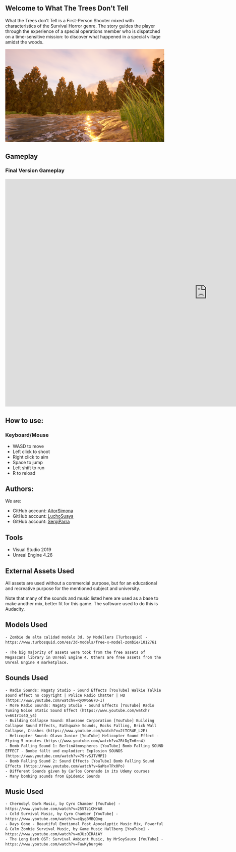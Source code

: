 ## Welcome to What The Trees Don't Tell

What the Trees don’t Tell is a First-Person Shooter mixed with characteristics of the Survival Horror 
genre. The story guides the player through the experience of a special operations member who is 
dispatched on a time-sensitive mission: to discover what happened in a special village amidst the woods. 

![Image](docs/Welcome.png)

## Gameplay

### Final Version Gameplay

<iframe width="1280" height="720" src="https://www.youtube.com/embed/IQKgRedCbEk" title="YouTube video player" frameborder="0" allow="accelerometer; autoplay; clipboard-write; encrypted-media; gyroscope; picture-in-picture" allowfullscreen></iframe>

## How to use:

### Keyboard/Mouse

- WASD to move
- Left click to shoot
- Right click to aim
- Space to jump
- Left shift to run
- R to reload

## Authors:

We are:

* GitHub account: [AitorSimona](https://github.com/AitorSimona)
* GitHub account: [LuchoSuaya](https://github.com/lucho1)
* GitHub account: [SergiParra](https://github.com/t3m1X)

## Tools
- Visual Studio 2019
- Unreal Engine 4.26

## External Assets Used

All assets are used without a commercial purpose, but for an educational and recreative purpose for the mentioned subject and university.

Note that many of the sounds and music listed here are used as a base to make another mix, better fit for this game. The software used to do this is Audacity.

## Models Used
    - Zombie de alta calidad modelo 3d, by Modellers [Turbosquid] - https://www.turbosquid.com/es/3d-models/free-x-model-zombie/1012761

    - The big majority of assets were took from the free assets of Megascans library in Unreal Engine 4. Others are free assets from the Unreal Engine 4 marketplace.

## Sounds Used
    - Radio Sounds: Nagaty Studio - Sound Effects [YouTube] Walkie Talkie sound effect no copyright | Police Radio Chatter | HQ (https://www.youtube.com/watchv=RyXW6G67U-I)
    - More Radio Sounds: Nagaty Studio - Sound Effects [YouTube] Radio Tuning Noise Static Sound Effect (https://www.youtube.com/watch?v=6GIrIs4Q_y4)
    - Building Collapse Sound: Bluezone Corporation [YouTube] Building Collapse Sound Effects, Eathquake Sounds, Rocks Falling, Brick Wall Collapse, Crashes (https://www.youtube.com/watch?v=2tTCR4E_L2E)
    - Helicopter Sound: Olavo Junior [YouTube] Helicopter Sound Effect - Flying 5 minutes (https://www.youtube.com/watch?v=2RtDgTm6rn4)
    - Bomb Falling Sound 1: BerlinAtmospheres [YouTube] Bomb Falling SOUND EFFECT - Bombe fällt und explodiert Explosion SOUNDS (https://www.youtube.com/watch?v=79rvSJTVMPI)
    - Bomb Falling Sound 2: Sound Effects [YouTube] Bomb Falling Sound Effects (https://www.youtube.com/watch?v=GaMsvTPx0Po)
    - Different Sounds given by Carlos Coronado in its Udemy courses
    - Many bombing sounds from Epidemic Sounds

## Music Used
    - Chernobyl Dark Music, by Cyro Chamber [YouTube] - https://www.youtube.com/watch?v=255Tz1CMrA8
    - Cold Survival Music, by Cyro Chamber [YouTube] - https://www.youtube.com/watch?v=eQyg8MBQQog
    - Days Gone - Beautiful Emotional Post Apocalyptic Music Mix, Powerful & Calm Zombie Survival Music, by Game Music Hallberg [YouTube] - https://www.youtube.com/watch?v=mJUzOIRAiAY
    - The Long Dark OST: Survival Ambient Music, by MrSoySauce [YouTube] - https://www.youtube.com/watch?v=FuwKyburg4o
